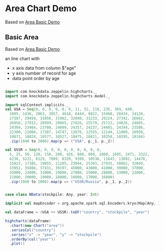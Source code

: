 # Area Chart Demo

Based on [Area Basic Demo](http://www.highcharts.com/demo/area-basic)

## Basic Area

Based on [Area Basic Demo](http://www.highcharts.com/demo/area-basic)


an line chart with

* x axis data from column $"age"
* y axis number of record for age
* data point order by age


```scala

import com.knockdata.zeppelin.highcharts._
import com.knockdata.zeppelin.highcharts.model._

import sqlContext.implicits._
val USA = Seq(0, 0, 0, 0, 0, 6, 11, 32, 110, 235, 369, 640,
  1005, 1436, 2063, 3057, 4618, 6444, 9822, 15468, 20434, 24126,
  27387, 29459, 31056, 31982, 32040, 31233, 29224, 27342, 26662,
  26956, 27912, 28999, 28965, 27826, 25579, 25722, 24826, 24605,
  24304, 23464, 23708, 24099, 24357, 24237, 24401, 24344, 23586,
  22380, 21004, 17287, 14747, 13076, 12555, 12144, 11009, 10950,
  10871, 10824, 10577, 10527, 10475, 10421, 10358, 10295, 10104)
  .zip(1940 to 2006).map(p => ("USA", p._1, p._2))

val USSR = Seq(0, 0, 0, 0, 0, 0, 0, 0, 0, 0,
  5, 25, 50, 120, 150, 200, 426, 660, 869, 1060, 1605, 2471, 3322,
  4238, 5221, 6129, 7089, 8339, 9399, 10538, 11643, 13092, 14478,
  15915, 17385, 19055, 21205, 23044, 25393, 27935, 30062, 32049,
  33952, 35804, 37431, 39197, 45000, 43000, 41000, 39000, 37000,
  35000, 33000, 31000, 29000, 27000, 25000, 24000, 23000, 22000,
  21000, 20000, 19000, 18000, 18000, 17000, 16000)
  .zip(1940 to 2006).map(p => ("USSR/Russia", p._1, p._2))


case class NData(stockpile: Any, year: Int)

implicit val mapEncoder = org.apache.spark.sql.Encoders.kryo[Map[Any, Int]]

val dataFrame = (USA ++ USSR).toDF("country", "stockpile", "year")

highcharts(dataFrame)
  .chart(new Chart("area"))
  .seriesCol("country")
  .series("x" -> "year", "y" -> "stockpile")
  .orderBy(col("year"))
  .plot()
```
